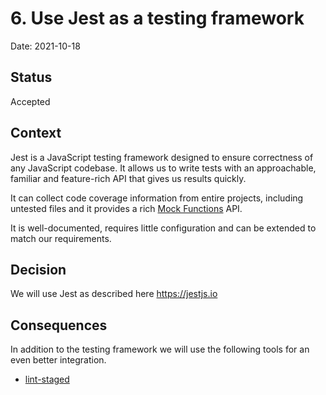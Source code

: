 # 6. Use Jest as a testing framework

Date: 2021-10-18

## Status

Accepted

## Context

Jest is a JavaScript testing framework designed to ensure correctness of any JavaScript codebase.
It allows us to write tests with an approachable, familiar and feature-rich API that gives us results quickly.

It can collect code coverage information from entire projects, including untested files and it provides a rich [Mock Functions](https://jestjs.io/docs/mock-functions) API.

It is well-documented, requires little configuration and can be extended to match our requirements.

## Decision

We will use Jest as described here https://jestjs.io

## Consequences

In addition to the testing framework we will use the following tools for an even better integration.

- [lint-staged](https://github.com/okonet/lint-staged)
